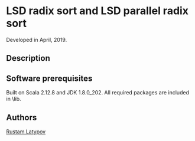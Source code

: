 # LSD radix sort and LSD parallel radix sort

Developed in April, 2019.

## Description



## Software prerequisites

Built on Scala 2.12.8 and JDK 1.8.0_202. All required packages are included in \lib.


## Authors

[Rustam Latypov](mailto:rustam.latypov@aalto.fi)